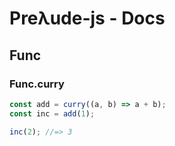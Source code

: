 # Preλude-js - Docs

## Func

### Func.curry

```javascript
const add = curry((a, b) => a + b);
const inc = add(1);

inc(2); //=> 3

```
